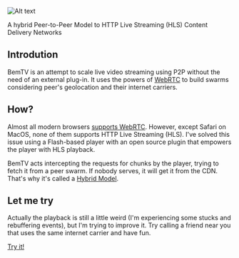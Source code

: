 ![Alt text](http://bem.tv/static/bemtvgithub.png)

A hybrid Peer-to-Peer Model to HTTP Live Streaming (HLS) Content Delivery Networks


## Introdution

BemTV is an attempt to scale live video streaming using P2P without the need of an external plug-in. It uses the powers of [WebRTC](http://www.webrtc.org/) to build swarms considering peer's geolocation and their internet carriers.

## How?

Almost all modern browsers [supports WebRTC](http://iswebrtcreadyyet.com/). However, except Safari on MacOS, none of them supports HTTP Live Streaming (HLS). I've solved this issue using a Flash-based player with an open source plugin that empowers the player with HLS playback.

BemTV acts intercepting the requests for chunks by the player, trying to fetch it from a peer swarm. If nobody serves, it will get it from the CDN. That's why it's called a [Hybrid Model](http://en.wikipedia.org/wiki/Peer-to-peer#Hybrid_models).

## Let me try
Actually the playback is still a little weird (I'm experiencing some stucks and rebuffering events), but I'm trying to improve it. Try calling a friend near you that uses the same internet carrier and have fun.

[Try it!](http://bem.tv/player.html)

